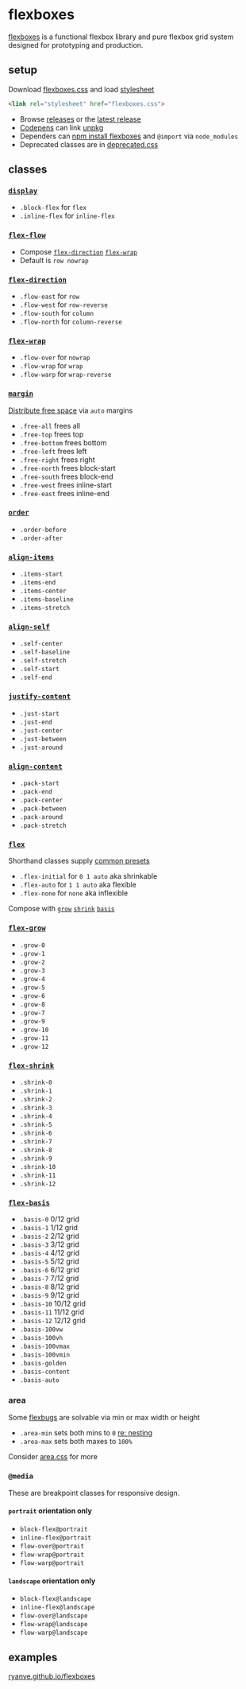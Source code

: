 # flexboxes
[flexboxes](https://ryanve.github.io/flexboxes) is a functional flexbox library and pure flexbox grid system designed for prototyping and production.

## setup

Download [flexboxes.css](flexboxes.css) and load [stylesheet](https://dev.opera.com/articles/css-basics/#external)

```html
<link rel="stylesheet" href="flexboxes.css">
```

- Browse [releases](../../releases) or the [latest release](../../releases/latest)
- [Codepens](https://codepen.io) can link [unpkg](https://unpkg.com/flexboxes)
- Dependers can [npm install flexboxes](https://www.npmjs.com/package/flexboxes) and `@import` via `node_modules`
- Deprecated classes are in [deprecated.css](deprecated.css)

## classes

### [`display`](https://www.w3.org/TR/css-flexbox-1/#flex-containers)
- `.block-flex` for `flex`
- `.inline-flex` for `inline-flex`

### [`flex-flow`](https://www.w3.org/TR/css-flexbox-1/#flex-flow-property)

- Compose [`flex-direction`](#flex-direction) [`flex-wrap`](#flex-wrap)
- Default is `row nowrap`

### [`flex-direction`](https://www.w3.org/TR/css-flexbox-1/#flex-direction-property)

- `.flow-east` for `row`
- `.flow-west` for `row-reverse`
- `.flow-south` for `column`
- `.flow-north` for `column-reverse`

### [`flex-wrap`](https://www.w3.org/TR/css-flexbox-1/#flex-wrap-property)

- `.flow-over` for `nowrap`
- `.flow-wrap` for `wrap`
- `.flow-warp` for `wrap-reverse`

### [`margin`](https://www.w3.org/TR/css-flexbox-1/#auto-margins)

<a name="distribute-free-space" href="https://ryanve.github.io/flexboxes#freeing">Distribute free space</a> via `auto` margins

- `.free-all` frees all
- `.free-top` frees top
- `.free-bottom` frees bottom
- `.free-left` frees left
- `.free-right` frees right
- `.free-north` frees block-start
- `.free-south` frees block-end
- `.free-west` frees inline-start
- `.free-east` frees inline-end

### [`order`](https://www.w3.org/TR/css-flexbox-1/#order-property)
- `.order-before`
- `.order-after`

### [`align-items`](https://www.w3.org/TR/css-flexbox-1/#align-items-property)
- `.items-start`
- `.items-end`
- `.items-center`
- `.items-baseline`
- `.items-stretch`

### [`align-self`](https://www.w3.org/TR/css-flexbox-1/#align-items-property)
- `.self-center`
- `.self-baseline`
- `.self-stretch`
- `.self-start`
- `.self-end`

### [`justify-content`](https://www.w3.org/TR/css-flexbox-1/#justify-content-property)
- `.just-start`
- `.just-end`
- `.just-center`
- `.just-between`
- `.just-around`

### [`align-content`](https://www.w3.org/TR/css-flexbox-1/#align-content-property)
- `.pack-start`
- `.pack-end`
- `.pack-center`
- `.pack-between`
- `.pack-around`
- `.pack-stretch`

### [`flex`](https://www.w3.org/TR/css-flexbox-1/#flex-property)

<a name="flex-presets"></a>
<a name="flex-shorthand"></a>

Shorthand classes supply [common presets](https://www.w3.org/TR/css-flexbox-1/#flex-common)

- `.flex-initial` for `0 1 auto` aka shrinkable
- `.flex-auto` for `1 1 auto` aka flexible
- `.flex-none` for `none` aka inflexible

Compose with [`grow`](#flex-grow) [`shrink`](#flex-shrink) [`basis`](#flex-basis)

### [`flex-grow`](https://www.w3.org/TR/css-flexbox-1/#flex-grow-property)
- `.grow-0`
- `.grow-1`
- `.grow-2`
- `.grow-3`
- `.grow-4`
- `.grow-5`
- `.grow-6`
- `.grow-8`
- `.grow-7`
- `.grow-9`
- `.grow-10`
- `.grow-11`
- `.grow-12`

### [`flex-shrink`](https://www.w3.org/TR/css-flexbox-1/#flex-shrink-property)
- `.shrink-0`
- `.shrink-1`
- `.shrink-2`
- `.shrink-3`
- `.shrink-4`
- `.shrink-5`
- `.shrink-6`
- `.shrink-7`
- `.shrink-8`
- `.shrink-9`
- `.shrink-10`
- `.shrink-11`
- `.shrink-12`

### [`flex-basis`](https://www.w3.org/TR/css-flexbox-1/#flex-basis-property)
- `.basis-0` 0/12 grid
- `.basis-1` 1/12 grid
- `.basis-2` 2/12 grid
- `.basis-3` 3/12 grid
- `.basis-4` 4/12 grid
- `.basis-5` 5/12 grid
- `.basis-6` 6/12 grid
- `.basis-7` 7/12 grid
- `.basis-8` 8/12 grid
- `.basis-9` 9/12 grid
- `.basis-10` 10/12 grid
- `.basis-11` 11/12 grid
- `.basis-12` 12/12 grid
- `.basis-100vw`
- `.basis-100vh`
- `.basis-100vmax`
- `.basis-100vmin`
- `.basis-golden`
- `.basis-content`
- `.basis-auto`

### area
<a name="size-control"></a>

Some [flexbugs](https://github.com/philipwalton/flexbugs) are solvable via min or max width or height

- `.area-min` sets both mins to `0` [re: nesting](https://goo.gl/3IZRMt)
- `.area-max` sets both maxes to `100%`

Consider [area.css](https://github.com/ryanve/area.css) for more

### `@media`

These are breakpoint classes for responsive design.

#### `portrait` orientation only

- `block-flex@portrait`
- `inline-flex@portrait`
- `flow-over@portrait`
- `flow-wrap@portrait`
- `flow-warp@portrait`

#### `landscape` orientation only

- `block-flex@landscape`
- `inline-flex@landscape`
- `flow-over@landscape`
- `flow-wrap@landscape`
- `flow-warp@landscape`

## examples

[ryanve.github.io/flexboxes](https://ryanve.github.io/flexboxes)
